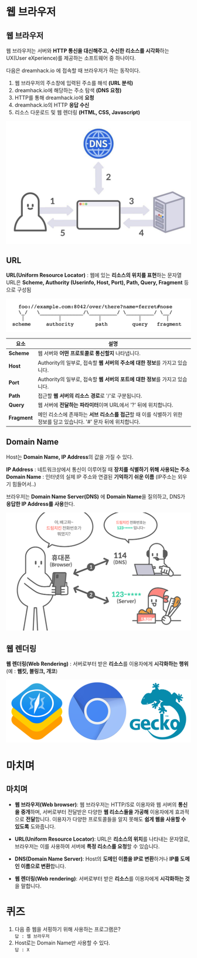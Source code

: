 # 웹 브라우저  
## 웹 브라우저  
웹 브라우저는 서버와 **HTTP 통신을 대신해주고**, **수신한 리소스를 시각화**하는 UX(User eXperience)를 제공하는 소프트웨어 중 하나이다.  

다음은 dreamhack.io 에 접속할 때 브라우저가 하는 동작이다.  

1. 웹 브라우저의 주소창에 입력된 주소를 해석 **(URL 분석)**  
2. dreamhack.io에 해당하는 주소 탐색 **(DNS 요청)**  
3. HTTP를 통해 dreamhack.io에 **요청**  
4. dreamhack.io의 HTTP **응답 수신**  
5. 리소스 다운로드 및 웹 렌더링 **(HTML, CSS, Javascript)**

<img src="1.png">  

## URL  
**URL(Uniform Resource Locator)** : 웹에 있는 **리소스의 위치를 표현**하는 문자열  
URL은 **Scheme, Authority (Userinfo, Host, Port), Path, Query, Fragment** 등으로 구성됨  

<img src="2.png">  

|요소|설명|
|---|---|
|**Scheme**|웹 서버와 **어떤 프로토콜로 통신할지** 나타냅니다.| 
|**Host**|Authority의 일부로, 접속할 **웹 서버의 주소에 대한 정보**를 가지고 있습니다.|
|**Port**|Authority의 일부로, 접속할 **웹 서버의 포트에 대한 정보**를 가지고 있습니다.|
|**Path**|접근할 **웹 서버의 리소스 경로**로 '/'로 구분됩니다.|
|**Query**|웹 서버에 **전달하는 파라미터**이며 URL에서 '?' 뒤에 위치합니다.|
|**Fragment**|메인 리소스에 존재하는 **서브 리소스를 접근**할 때 이를 식별하기 위한 정보를 담고 있습니다. '#' 문자 뒤에 위치합니다.|

## Domain Name  
Host는 **Domain Name, IP Address**의 값을 가질 수 있다.  

**IP Address** : 네트워크상에서 통신이 이루어질 때 **장치를 식별하기 위해 사용되는 주소**  
**Domain Name** : 인터넷의 실제 IP 주소와 연결된 **기억하기 쉬운 이름** (IP주소는 외우기 힘들어서..)  

브라우저는 **Domain Name Server(DNS)** 에 **Domain Name**을 질의하고, DNS가 **응답한 IP Address를 사용**한다.  

<img src="3.png">  

## 웹 렌더링  
**웹 렌더링(Web Rendering)** : 서버로부터 받은 **리소스**를 이용자에게 **시각화하는 행위** (예 : **웹킷, 블링크, 개코**)  

<img src="4.png">  

# 마치며
## 마치며

- **웹 브라우저(Web browser)**: 웹 브라우저는 HTTP/S로 이용자와 웹 서버의 **통신을 중개**하며, 서버로부터 전달받은 다양한 **웹 리소스들을 가공해** 이용자에게 효과적으로 **전달**합니다. 이용자가 다양한 프로토콜들을 알지 못해도 **쉽게 웹을 사용할 수 있도록** 도와줍니다.

- **URL(Uniform Resource Locator)**: URL은 **리소스의 위치**를 나타내는 문자열로, 브라우저는 이를 사용하여 서버에 **특정 리소스를 요청**할 수 있습니다.

- **DNS(Domain Name Server)**: Host의 **도메인 이름을 IP로 변환**하거나 **IP를 도메인 이름으로 변환**합니다.

- **웹 렌더링(Web rendering)**: 서버로부터 받은 **리소스**를 이용자에게 **시각화하는 것**을 말합니다.

# 퀴즈  
1. 다음 중 웹을 서핑하기 위해 사용하는 프로그램은?  
``답 : 웹 브라우저``
2. Host로는 Domain Name만 사용할 수 있다.  
``답 : X``

